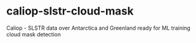 # caliop-slstr-cloud-mask
Caliop - SLSTR data over Antarctica and Greenland ready for ML training cloud mask detection
